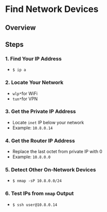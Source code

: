 # Find Network Devices

## Overview

## Steps

### 1. Find Your IP Address

- `$ ip a`

### 2. Locate Your Network

- `wlp*`for WiFi
- `tun*`for VPN

### 3. Get the Private IP Address

- Locate `inet` IP below your network
- Example: `10.8.0.14`

### 4. Get the Router IP Address

- Replace the last octet from private IP with 0
- Example: `10.8.0.0`

### 5. Detect Other On-Network Devices

- `$ nmap -sP 10.8.0.0/24`

### 6. Test IPs from `nmap` Output

- `$ ssh user@10.8.0.14`

